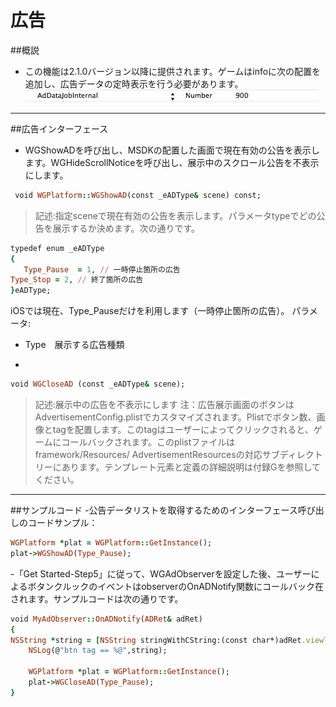 ﻿広告
===

##概説
 - この機能は2.1.0バージョン以降に提供されます。ゲームはinfoに次の配置を追加し、広告データの定時表示を行う必要があります。
![Alt text](./Advertisement1.png)

---

##広告インターフェース
 - WGShowADを呼び出し、MSDKの配置した画面で現在有効の公告を表示します。WGHideScrollNoticeを呼び出し、展示中のスクロール公告を不表示にします。
```ruby
 void WGPlatform::WGShowAD(const _eADType& scene) const;
```
>記述:指定sceneで現在有効の公告を表示します。パラメータtypeでどの公告を展示するか決めます。次の通りです。
```ruby
typedef enum _eADType
{
   Type_Pause  = 1, // 一時停止箇所の広告
Type_Stop = 2, // 終了箇所の広告
}eADType;
```
iOSでは現在、Type_Pauseだけを利用します（一時停止箇所の広告）。
パラメータ: 
  - Type　展示する広告種類

 - 
```ruby
void WGCloseAD (const _eADType& scene);
```
>記述:展示中の広告を不表示にします
注：広告展示画面のボタンはAdvertisementConfig.plistでカスタマイズされます。Plistでボタン数、画像とtagを配置します。このtagはユーザーによってクリックされると、ゲームにコールバックされます。このplistファイルはframework/Resources/ AdvertisementResourcesの対応サブディレクトリーにあります。テンプレート元素と定義の詳細説明は付録Gを参照してください。

---
##サンプルコード
 -公告データリストを取得するためのインターフェース呼び出しのコードサンプル：
```ruby
WGPlatform *plat = WGPlatform::GetInstance();
plat->WGShowAD(Type_Pause);
```

 -「Get Started-Step5」に従って、WGAdObserverを設定した後、ユーザーによるボタンクルックのイベントはobserverのOnADNotify関数にコールバック在されます。サンプルコードは次の通りです。
```ruby
void MyAdObserver::OnADNotify(ADRet& adRet) 
{
NSString *string = [NSString stringWithCString:(const char*)adRet.viewTag.c_str() encoding:NSUTF8StringEncoding];
    NSLog(@"btn tag == %@",string);
    
    WGPlatform *plat = WGPlatform::GetInstance();
    plat->WGCloseAD(Type_Pause);
}
```

